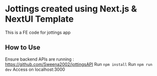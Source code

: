 # Jottings created using Next.js & NextUI Template

This is a FE code for jottings app



## How to Use
Ensure backend APIs are running : https://github.com/Sweena2002/jottingsAPI
Run ``npm install``
Run ``npm run dev``
Access on localhost:3000

